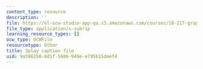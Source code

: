 ```yaml
---
content_type: resource
description: ''
file: https://ol-ocw-studio-app-qa.s3.amazonaws.com/courses/18-217-graph-theory-and-additive-combinatorics-fall-2019/9a5962508d1f5606949ee795b15deef4_4LYom0ekars.vtt
file_type: application/x-subrip
learning_resource_types: []
ocw_type: OCWFile
resourcetype: Other
title: 3play caption file
uid: 9a596250-8d1f-5606-949e-e795b15deef4
---
```

